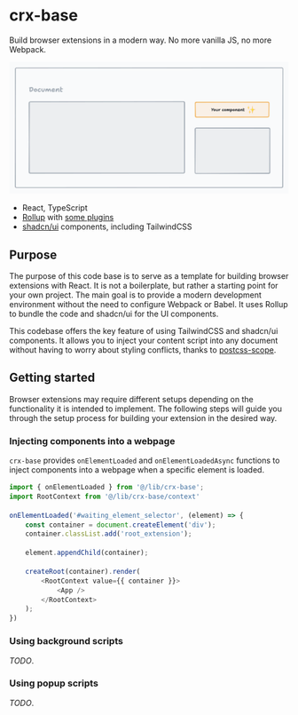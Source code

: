 # crx-base

Build browser extensions in a modern way. No more vanilla JS, no more Webpack.

![alt text](assets/example.jpg)

- React, TypeScript
- [Rollup](https://github.com/rollup/rollup) with [some plugins](/rollup.config.js)
- [shadcn/ui](https://ui.shadcn.com/) components, including TailwindCSS

## Purpose

The purpose of this code base is to serve as a template for building browser extensions with React. It is not a boilerplate, but rather a starting point for your own project. The main goal is to provide a modern development environment without the need to configure Webpack or Babel. It uses Rollup to bundle the code and shadcn/ui for the UI components.

This codebase offers the key feature of using TailwindCSS and shadcn/ui components. It allows you to inject your content script into any document without having to worry about styling conflicts, thanks to [postcss-scope](https://github.com/jackall3n/postcss-scope).

## Getting started

Browser extensions may require different setups depending on the functionality it is intended to implement. The following steps will guide you through the setup process for building your extension in the desired way.

### Injecting components into a webpage

`crx-base` provides `onElementLoaded` and `onElementLoadedAsync` functions to inject components into a webpage when a specific element is loaded.

```typescript
import { onElementLoaded } from '@/lib/crx-base';
import RootContext from '@/lib/crx-base/context'

onElementLoaded('#waiting_element_selector', (element) => {
    const container = document.createElement('div');
    container.classList.add('root_extension');

    element.appendChild(container);

    createRoot(container).render(
        <RootContext value={{ container }}>
            <App />
        </RootContext>
    );
})
```

### Using background scripts

_TODO_.

### Using popup scripts

_TODO_.